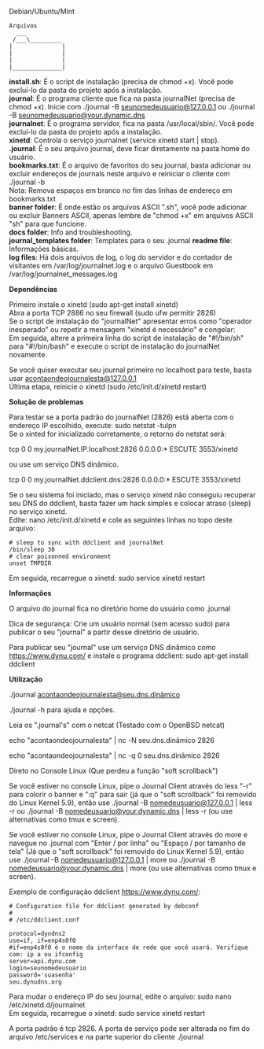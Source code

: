 Debian/Ubuntu/Mint
```
Arquivos
  ___
 /___\_________
|              |
|              |
|              |
|______________|
```
**install.sh**: É o script de instalação (precisa de chmod +x). Você pode excluí-lo da pasta do projeto após a instalação.  
**journal**: É o programa cliente que fica na pasta journalNet (precisa de chmod +x). Inicie com ./journal -B seunomedeusuario@127.0.0.1 ou ./journal -B seunomedeusuario@your.dynamic.dns    
**journalnet**: É o programa servidor, fica na pasta /usr/local/sbin/. Você pode excluí-lo da pasta do projeto após a instalação.  
**xinetd**: Controla o serviço journalnet (service xinetd start | stop).  
**.journal**: É o seu arquivo journal, deve ficar diretamente na pasta home do usuário.  
**bookmarks.txt**: É o arquivo de favoritos do seu journal, basta adicionar ou excluir endereços de journals neste arquivo e reiniciar o cliente com ./journal -b   
Nota: Remova espaços em branco no fim das linhas de endereço em bookmarks.txt  
**banner folder**: É onde estão os arquivos ASCII ".sh", você pode adicionar ou excluir Banners ASCII, apenas lembre de "chmod +x" em arquivos ASCII "sh" para que funcione.  
**docs folder**: Info and troubleshooting.  
**journal_templates folder**: Templates para o seu .journal
**readme file**:  Informações básicas.   
**log files**: Há dois arquivos de log, o log do servidor e do contador de visitantes em /var/log/journalnet.log e o arquivo Guestbook em /var/log/journalnet_messages.log   

**Dependências**

Primeiro instale o xinetd (sudo apt-get install xinetd)  
Abra a porta TCP 2886 no seu firewall (sudo ufw permitir 2826)  
Se o script de instalação do "journalNet" apresentar erros como "operador inesperado" ou repetir a mensagem "xinetd é necessário" e congelar:  
Em seguida, altere a primeira linha do script de instalação de "#!/bin/sh" para "#!/bin/bash" e execute o script de instalação do journalNet novamente.  

Se você quiser executar seu journal primeiro no localhost para teste, basta usar acontaondeojournalesta@127.0.0.1  
Última etapa, reinicie o xinetd (sudo /etc/init.d/xinetd restart)  

**Solução de problemas**

Para testar se a porta padrão do journalNet (2826) está aberta com o endereço IP escolhido, execute: sudo netstat -tulpn  
Se o xinted for inicializado corretamente, o retorno do netstat será:  

tcp 0 0 my.journalNet.IP.localhost:2826 0.0.0.0:* ESCUTE 3553/xinetd

ou use um serviço DNS dinâmico.

tcp 0 0 my.journalNet.ddclient.dns:2826 0.0.0.0:* ESCUTE 3553/xinetd

Se o seu sistema foi iniciado, mas o serviço xinetd não conseguiu recuperar seu DNS do ddclient, basta fazer um hack simples e colocar atraso (sleep) no serviço xinetd.  
Edite: nano /etc/init.d/xinetd e cole as seguintes linhas no topo deste arquivo:  
```
# sleep to sync with ddclient and journalNet
/bin/sleep 30
# clear poisonned environment
unset TMPDIR
```
Em seguida, recarregue o xinetd: sudo service xinetd restart

**Informações**

O arquivo do journal fica no diretório home do usuário como .journal  

Dica de segurança: Crie um usuário normal (sem acesso sudo) para publicar o seu "journal" a partir desse diretório de usuário.  

Para publicar seu "journal" use um serviço DNS dinâmico como https://www.dynu.com/ e instale o programa ddclient: sudo apt-get install ddclient  

**Utilização**

./journal acontaondeojournalesta@seu.dns.dinâmico

./journal -h para ajuda e opções.

Leia os ".journal's" com o netcat (Testado com o OpenBSD netcat)

echo "acontaondeojournalesta" | nc -N seu.dns.dinâmico 2826

echo "acontaondeojournalesta" | nc -q 0 seu.dns.dinâmico 2826

Direto no Console Linux (Que perdeu a função "soft scrollback")

Se você estiver no console Linux, pipe o Journal Client através do less "-r" para colorir o banner e ":q" para sair (já que o "soft scrollback" foi removido do Linux Kernel 5.9), então use ./journal -B nomedeusuario@127.0.0.1 | less -r ou ./journal -B nomedeusuario@your.dynamic.dns | less -r (ou use alternativas como tmux e screen).

Se você estiver no console Linux, pipe o Journal Client através do more e navegue no .journal com "Enter / por linha" ou "Espaço / por tamanho de tela" (Já que o "soft scrollback" foi removido do Linux Kernel 5.9), então use ./journal -B nomedeusuario@127.0.0.1 | more ou ./journal -B nomedeusuario@your.dynamic.dns | more (ou use alternativas como tmux e screen).

Exemplo de configuração ddclient https://www.dynu.com/:
```
# Configuration file for ddclient generated by debconf
#
# /etc/ddclient.conf

protocol=dyndns2
use=if, if=enp4s0f0
#if=enp4s0f0 é o nome da interface de rede que você usará. Verifique com: ip a ou ifconfig
server=api.dynu.com
login=seunomedeusuario
password='suasenha'
seu.dynudns.org
```
Para mudar o endereço IP do seu journal, edite o arquivo: sudo nano /etc/xinetd.d/journalnet  
Em seguida, recarregue o xinetd: sudo service xinetd restart  

A porta padrão é tcp 2826. A porta de serviço pode ser alterada no fim do arquivo /etc/services e na parte superior do cliente ./journal

